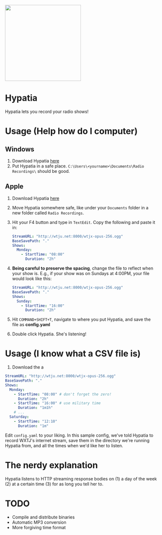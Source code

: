 <img src="http://i.imgur.com/6ogRder.jpg" width=250></img>
# Hypatia
Hypatia lets you record your radio shows!

# Usage (Help how do I computer)

## Windows
1. Download Hypatia
   [here](https://github.com/lgessler/hypatia/raw/master/dist/windows/hypatia.exe)
2. Put Hypatia in a safe place. `C:\Users\<yourname>\Documents\Radio Recordings\` 
   should be good.

## Apple
1. Download Hypatia 
   [here](https://github.com/lgessler/hypatia/raw/master/dist/osx/hypatia) 
2. Move Hypatia somewhere safe, like under your `Documents` folder in a new folder
   called `Radio Recordings`.
3. Hit your F4 button and type in `TextEdit`. Copy the following and paste it
   in:

   ```yaml
   StreamURL: "http://wtju.net:8000/wtjx-opus-256.ogg"
   BaseSavePath: "."
   Shows:
     Monday:
       - StartTime: "08:00"
         Duration: "2h"
   ```
4. **Being careful to preserve the spacing**, change the file to reflect when
   your show is. E.g., if your show was on Sundays at 4:00PM, your file would
   look like this:

   ```yaml
   StreamURL: "http://wtju.net:8000/wtjx-opus-256.ogg"
   BaseSavePath: "."
   Shows:
     Sunday:
       - StartTime: "16:00"
         Duration: "2h"
   ```
5. Hit `COMMAND+SHIFT+T`, navigate to where you put Hypatia, and save the file
   as **config.yaml**
6. Double click Hypatia. She's listening!

# Usage (I know what a CSV file is)

1. Download the a

```yaml
StreamURL: "http://wtju.net:8000/wtjx-opus-256.ogg"
BaseSavePath: "."
Shows:
  Monday:
    - StartTime: "08:00" # don't forget the zero!
      Duration: "2h"
    - StartTime: "16:00" # use military time
      Duration: "1m1h"
    # ...
  Saturday:
    - StartTime: "12:10"
      Duration: "1m"
```

Edit `config.yaml` to your liking. In this sample config, we've told Hypatia to
record WXTJ's internet stream, save them in the directory we're running Hypatia
from, and all the times when we'd like her to listen.

# The nerdy explanation

Hypatia listens to HTTP streaming response bodies on (1) a day of the week (2)
at a certain time (3) for as long you tell her to.

# TODO

* Compile and distribute binaries
* Automatic MP3 conversion
* More forgiving time format
